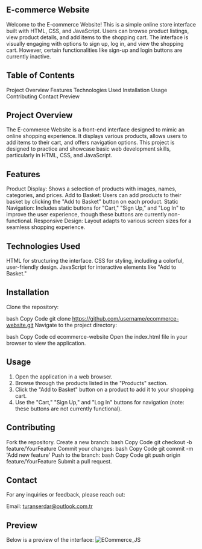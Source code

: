 ## E-commerce Website
Welcome to the E-commerce Website! This is a simple online store interface built with HTML, CSS, and JavaScript. Users can browse product listings, view product details, and add items to the shopping cart. The interface is visually engaging with options to sign up, log in, and view the shopping cart. However, certain functionalities like sign-up and login buttons are currently inactive.

## Table of Contents
Project Overview
Features
Technologies Used
Installation
Usage
Contributing
Contact
Preview
## Project Overview
The E-commerce Website is a front-end interface designed to mimic an online shopping experience. It displays various products, allows users to add items to their cart, and offers navigation options. This project is designed to practice and showcase basic web development skills, particularly in HTML, CSS, and JavaScript.

## Features
Product Display: Shows a selection of products with images, names, categories, and prices.
Add to Basket: Users can add products to their basket by clicking the "Add to Basket" button on each product.
Static Navigation: Includes static buttons for "Cart," "Sign Up," and "Log In" to improve the user experience, though these buttons are currently non-functional.
Responsive Design: Layout adapts to various screen sizes for a seamless shopping experience.
## Technologies Used
HTML for structuring the interface.
CSS for styling, including a colorful, user-friendly design.
JavaScript for interactive elements like "Add to Basket."

## Installation

Clone the repository:

bash
Copy Code
git clone https://github.com/username/ecommerce-website.git
Navigate to the project directory:

bash
Copy Code
cd ecommerce-website
Open the index.html file in your browser to view the application.

## Usage
1. Open the application in a web browser.
2. Browse through the products listed in the "Products" section.
3. Click the "Add to Basket" button on a product to add it to your shopping cart.
4. Use the "Cart," "Sign Up," and "Log In" buttons for navigation (note: these buttons are not currently functional).

## Contributing
Fork the repository.
Create a new branch:
bash
Copy Code
git checkout -b feature/YourFeature
Commit your changes:
bash
Copy Code
git commit -m 'Add new feature'
Push to the branch:
bash
Copy Code
git push origin feature/YourFeature
Submit a pull request.

## Contact
For any inquiries or feedback, please reach out:

Email: turanserdar@outlook.com.tr
## Preview
Below is a preview of the interface:
![ECommerce_JS](https://github.com/user-attachments/assets/372f8736-69cd-4c26-9b2f-6984a64cac6d)
